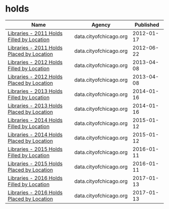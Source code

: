 # holds

Name | Agency | Published
---- | ---- | ---------
[Libraries - 2011 Holds Filled by Location](../datasets/ngxm-jbc3.md) | data.cityofchicago.org | 2012-01-17
[Libraries - 2011 Holds Placed by Location](../datasets/rgy2-2ae9.md) | data.cityofchicago.org | 2012-06-22
[Libraries - 2012 Holds Filled by Location](../datasets/egku-46f2.md) | data.cityofchicago.org | 2013-04-08
[Libraries - 2012 Holds Placed by Location](../datasets/cpva-49fs.md) | data.cityofchicago.org | 2013-04-08
[Libraries - 2013 Holds Filled by Location](../datasets/7pb7-6889.md) | data.cityofchicago.org | 2014-01-16
[Libraries - 2013 Holds Placed by Location](../datasets/dgeh-7h9y.md) | data.cityofchicago.org | 2014-01-16
[Libraries - 2014 Holds Filled by Location](../datasets/vpma-swyi.md) | data.cityofchicago.org | 2015-01-12
[Libraries - 2014 Holds Placed by Location](../datasets/qpc9-9gqe.md) | data.cityofchicago.org | 2015-01-12
[Libraries - 2015 Holds Filled by Location](../datasets/a2jx-kwbg.md) | data.cityofchicago.org | 2016-01-11
[Libraries - 2015 Holds Placed by Location](../datasets/avse-5iw4.md) | data.cityofchicago.org | 2016-01-11
[Libraries - 2016 Holds Filled by Location](../datasets/hixh-ndcj.md) | data.cityofchicago.org | 2017-01-13
[Libraries - 2016 Holds Placed by Location](../datasets/3hsw-3tjv.md) | data.cityofchicago.org | 2017-01-13

